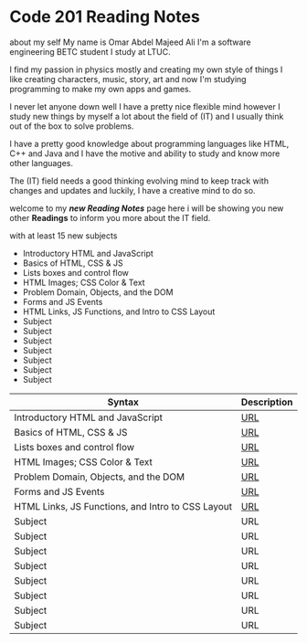 # Code 201 Reading Notes

about my self My name is Omar Abdel Majeed Ali I'm a software engineering BETC student I study at LTUC.

I find my passion in physics mostly and creating my own style of things I like creating characters, music, story, art and now I'm studying programming to make my own apps and games.

I never let anyone down well I have a pretty nice flexible mind however I study new things by myself a lot about the field of (IT) and I usually think out of the box to solve problems.

I have a pretty good knowledge about programming languages like HTML, C++ and Java and I have the motive and ability to study and know more other languages.

The (IT) field needs a good thinking evolving mind to keep track with changes and updates and luckily, I have a creative mind to do so.

welcome to my ***new Reading Notes*** page here i will be showing you new other **Readings** to inform you more about the IT field.

with at least 15 new subjects

+ Introductory HTML and JavaScript
+ Basics of HTML, CSS & JS
+ Lists boxes and control flow
+ HTML Images; CSS Color & Text
+ Problem Domain, Objects, and the DOM
+ Forms and JS Events
+ HTML Links, JS Functions, and Intro to CSS Layout
+ Subject
+ Subject
+ Subject
+ Subject
+ Subject
+ Subject
+ Subject

| Syntax      | Description |
| ----------- | ----------- |
| Introductory HTML and JavaScript     | [URL](https://omaxrali.github.io/ReadingNotes2/class-01)         |
| Basics of HTML, CSS & JS     | [URL](https://omaxrali.github.io/ReadingNotes2/class-02)         |
| Lists boxes and control flow    | [URL](https://omaxrali.github.io/ReadingNotes2/class-03)         |
| HTML Images; CSS Color & Text     | [URL](https://omaxrali.github.io/ReadingNotes2/class-04)         |
| Problem Domain, Objects, and the DOM  | [URL](https://omaxrali.github.io/ReadingNotes2/class-05)         |
| Forms and JS Events     | [URL](https://omaxrali.github.io/ReadingNotes2/class-06)         |
| HTML Links, JS Functions, and Intro to CSS Layout     | [URL](https://omaxrali.github.io/ReadingNotes2/class-07)         |
| Subject     | URL         |
| Subject     | URL         |
| Subject     | URL         |
| Subject     | URL         |
| Subject     | URL         |
| Subject     | URL         |
| Subject     | URL         |
| Subject     | URL         |
